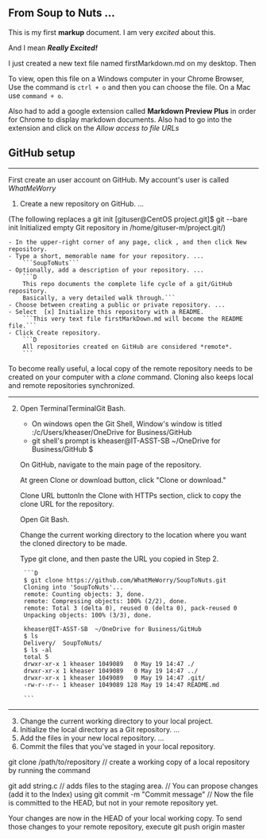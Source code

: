 

## From Soup to Nuts ...

This is my first **markup** document. I am very _excited_ about this.

And I mean **_Really Excited!_**

I just created a new text file named firstMarkdown.md on my desktop. Then  
 
To view, open this file on a Windows computer in your Chrome Browser, Use the command is `ctrl + o` and then you can choose the file. On a Mac use `command + o`.

Also had to add a google extension called **Markdown Preview Plus** in order for Chrome to display markdown documents. Also had to go into the extension and click on the _Allow access to file URLs_


## GitHub setup
___

First create an user account on GitHub. My account's user is called *WhatMeWorry*

1. Create a new repository on GitHub. ...

(The following replaces a git init 
[gituser@CentOS project.git]$ git --bare init
Initialized empty Git repository in /home/gituser-m/project.git/)

    - In the upper-right corner of any page, click , and then click New repository.
    - Type a short, memorable name for your repository. ...
        ```SoupToNuts```
    - Optionally, add a description of your repository. ...
	    ```D 
		This repo documents the complete life cycle of a git/GitHub repository. 
	    Basically, a very detailed walk through.```
    - Choose between creating a public or private repository. ...
    - Select  [x] Initialize this repository with a README.
        ```This very text file firstMarkDown.md will become the README file.```
    - Click Create repository.
        ```D
        All repositories created on GitHub are considered *remote*.
        ```
To become really useful, a local copy of the remote repository needs to be created on your computer with a *clone* command. Cloning also keeps local and remote repositories synchronized.

___

2. Open TerminalTerminalGit Bash.

    - On windows open the Git Shell, Window's window is titled :/c/Users/kheaser/OneDrive for Business/GitHub
	- git shell's prompt is kheaser@IT-ASST-SB  ~/OneDrive for Business/GitHub $	

	On GitHub, navigate to the main page of the repository.

    At green Clone or download button, click "Clone or download."

    Clone URL buttonIn the Clone with HTTPs section, click  to copy the clone URL for the repository.

    Open Git Bash.

    Change the current working directory to the location where you want the cloned directory to be made.

    Type git clone, and then paste the URL you copied in Step 2.
	
	    ```D		
        $ git clone https://github.com/WhatMeWorry/SoupToNuts.git
        Cloning into 'SoupToNuts'...
        remote: Counting objects: 3, done.
        remote: Compressing objects: 100% (2/2), done.
        remote: Total 3 (delta 0), reused 0 (delta 0), pack-reused 0
        Unpacking objects: 100% (3/3), done.
		  
        kheaser@IT-ASST-SB  ~/OneDrive for Business/GitHub	
        $ ls
        Delivery/  SoupToNuts/
        $ ls -al
        total 5
        drwxr-xr-x 1 kheaser 1049089   0 May 19 14:47 ./
        drwxr-xr-x 1 kheaser 1049089   0 May 19 14:47 ../
        drwxr-xr-x 1 kheaser 1049089   0 May 19 14:47 .git/
        -rw-r--r-- 1 kheaser 1049089 128 May 19 14:47 README.md
		
        ```
___	
	
		
3. Change the current working directory to your local project.
4. Initialize the local directory as a Git repository. ...
5. Add the files in your new local repository. ...
6. Commit the files that you've staged in your local repository.




git clone /path/to/repository    // create a working copy of a local repository by running the command

git add string.c  // adds files to the staging area.
                   // You can propose changes (add it to the Index) using 
git commit -m "Commit message"  // Now the file is committed to the HEAD, but not in your remote repository yet.


Your changes are now in the HEAD of your local working copy. To send those changes to your remote repository, execute 
git push origin master








